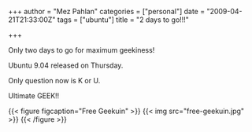 +++
author = "Mez Pahlan"
categories = ["personal"]
date = "2009-04-21T21:33:00Z"
tags = ["ubuntu"]
title = "2 days to go!!!"

+++

Only two days to go for maximum geekiness!

Ubuntu 9.04 released on Thursday.



Only question now is K or U.

Ultimate GEEK!!

{{< figure figcaption="Free Geekuin" >}}
    {{< img src="free-geekuin.jpg" >}}
{{< /figure >}}

<!--more-->
